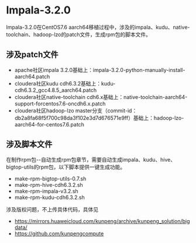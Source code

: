 # Impala-3.2.0

Impala-3.2.0在CentOS7.6 aarch64移植过程中，涉及的impala、kudu、native-toolchain、hadoop-lzo的patch文件，生成rpm包的脚本文件。

## 涉及patch文件

* apache社区impala 3.2.0基础上：impala-3.2.0-python-manually-install-aarch64.patch
* cloudera社区kudu cdh6.3.2基础上：kudu-cdh6.3.2_gcc4.8.5_aarch64.patch
* cloudera社区native-toolchain cdh6.x基础上：native-toolchain-aarch64-support-forcentos7.6-oncdh6.x.patch
* cloudera社区hadoop-lzo master分支（commit-id：db2a8fa68f5f700c98da3f102e3d7d676571e9ff）基础上：hadoop-lzo-aarch64-for-centos7.6.patch

## 涉及脚本文件

在制作rpm包--自动生成rpm包章节，需要自动生成impala、kudu、hive、bigtop-utils的rpm包，以下脚本提供一键生成功能。

* make-rpm-bigtop-utils-0.7.sh
* make-rpm-hive-cdh6.3.2.sh
* make-rpm-impala-v3.2.sh
* make-rpm-kudu-cdh6.3.2.sh

涉及版权问题，不上传具体代码，具体见
* https://mirrors.huaweicloud.com/kunpeng/archive/kunpeng_solution/bigdata/
* https://github.com/kunpengcompute
